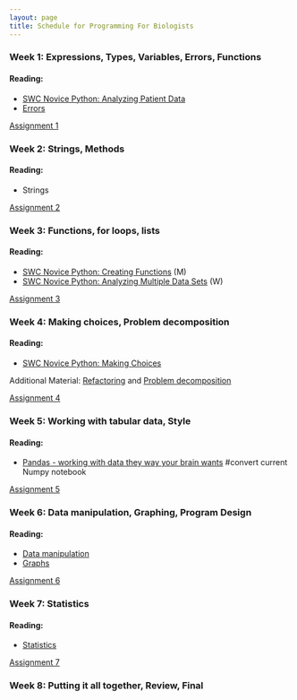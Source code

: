 ```yaml
---
layout: page
title: Schedule for Programming For Biologists
---
```


### Week 1: Expressions, Types, Variables, Errors, Functions

#### Reading:

* [SWC Novice Python: Analyzing Patient Data](http://software-carpentry.org/v5/novice/python/01-numpy.html)
* [Errors]()

[Assignment 1]()

### Week 2: Strings, Methods

#### Reading:

* Strings[]()

[Assignment 2]()

### Week 3: Functions, for loops, lists

#### Reading:

* [SWC Novice Python: Creating Functions](http://software-carpentry.org/v5/novice/python/02-func.html) (M)
* [SWC Novice Python: Analyzing Multiple Data Sets](http://software-carpentry.org/v5/novice/python/03-loop.html) (W)

[Assignment 3]()

### Week 4: Making choices, Problem decomposition

#### Reading:

* [SWC Novice Python: Making Choices](http://software-carpentry.org/v5/novice/python/04-cond.html)

Additional Material: 
[Refactoring](http://www.youtube.com/watch?v=8WYnozJnJFI&feature=youtu.be) and
[Problem decomposition](http://programmingforbiologists.org/problem-decomposition-steps)

[Assignment 4]()

### Week 5: Working with tabular data, Style

#### Reading:

* [Pandas - working with data they way your brain wants]() #convert current
  Numpy notebook
  
[Assignment 5]()

### Week 6: Data manipulation, Graphing, Program Design

#### Reading:

* [Data manipulation]()
* [Graphs](http://nbviewer.ipython.org/urls/github.com/weecology/progbio/raw/master/ipynbs/matplotlib.ipynb)

[Assignment 6]()

### Week 7: Statistics

#### Reading:

* [Statistics](http://nbviewer.ipython.org/urls/github.com/weecology/progbio/raw/master/ipynbs/statistics.ipynb)

[Assignment 7]()

### Week 8: Putting it all together, Review, Final
